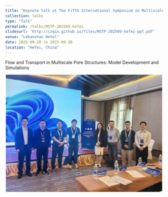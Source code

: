 ```yaml
---
title: "Keynote talk at The Fifth International Symposium on Multiscale Simulations of Thermophysics (第五届热物理多尺度模拟国际会议)"
collection: talks
type: "Talk"
permalink: /talks/MSTP-202509-hefei
slidesurl: 'http://czqin.github.io/files/MSTP-202509-hefei-ppt.pdf'
venue: "Lebanshan Hotel"
date: 2025-09-28 to 2025-09-30
location: "Hefei, China"
---
```


Flow and Transport in Multiscale Pore Structures: Model Development and Simulations
<p align="center">
  <img src="/images/MSTP-202509-hefei-2.jpg" alt="Session chair" width="500">
</p>

